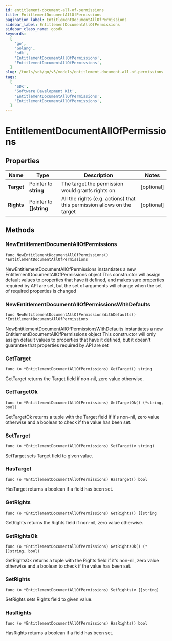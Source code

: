 ```yaml
---
id: entitlement-document-all-of-permissions
title: EntitlementDocumentAllOfPermissions
pagination_label: EntitlementDocumentAllOfPermissions
sidebar_label: EntitlementDocumentAllOfPermissions
sidebar_class_name: gosdk
keywords:
  [
    'go',
    'Golang',
    'sdk',
    'EntitlementDocumentAllOfPermissions',
    'EntitlementDocumentAllOfPermissions',
  ]
slug: /tools/sdk/go/v3/models/entitlement-document-all-of-permissions
tags:
  [
    'SDK',
    'Software Development Kit',
    'EntitlementDocumentAllOfPermissions',
    'EntitlementDocumentAllOfPermissions',
  ]
---
```


# EntitlementDocumentAllOfPermissions

## Properties

| Name | Type | Description | Notes |
| --- | --- | --- | --- |
| **Target** | Pointer to **string** | The target the permission would grants rights on. | [optional] |
| **Rights** | Pointer to **[]string** | All the rights (e.g. actions) that this permission allows on the target | [optional] |

## Methods

### NewEntitlementDocumentAllOfPermissions

`func NewEntitlementDocumentAllOfPermissions() *EntitlementDocumentAllOfPermissions`

NewEntitlementDocumentAllOfPermissions instantiates a new EntitlementDocumentAllOfPermissions object This constructor will assign default values to properties that have it defined, and makes sure properties required by API are set, but the set of arguments will change when the set of required properties is changed

### NewEntitlementDocumentAllOfPermissionsWithDefaults

`func NewEntitlementDocumentAllOfPermissionsWithDefaults() *EntitlementDocumentAllOfPermissions`

NewEntitlementDocumentAllOfPermissionsWithDefaults instantiates a new EntitlementDocumentAllOfPermissions object This constructor will only assign default values to properties that have it defined, but it doesn't guarantee that properties required by API are set

### GetTarget

`func (o *EntitlementDocumentAllOfPermissions) GetTarget() string`

GetTarget returns the Target field if non-nil, zero value otherwise.

### GetTargetOk

`func (o *EntitlementDocumentAllOfPermissions) GetTargetOk() (*string, bool)`

GetTargetOk returns a tuple with the Target field if it's non-nil, zero value otherwise and a boolean to check if the value has been set.

### SetTarget

`func (o *EntitlementDocumentAllOfPermissions) SetTarget(v string)`

SetTarget sets Target field to given value.

### HasTarget

`func (o *EntitlementDocumentAllOfPermissions) HasTarget() bool`

HasTarget returns a boolean if a field has been set.

### GetRights

`func (o *EntitlementDocumentAllOfPermissions) GetRights() []string`

GetRights returns the Rights field if non-nil, zero value otherwise.

### GetRightsOk

`func (o *EntitlementDocumentAllOfPermissions) GetRightsOk() (*[]string, bool)`

GetRightsOk returns a tuple with the Rights field if it's non-nil, zero value otherwise and a boolean to check if the value has been set.

### SetRights

`func (o *EntitlementDocumentAllOfPermissions) SetRights(v []string)`

SetRights sets Rights field to given value.

### HasRights

`func (o *EntitlementDocumentAllOfPermissions) HasRights() bool`

HasRights returns a boolean if a field has been set.
